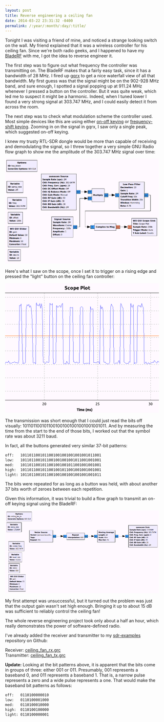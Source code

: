 ```yaml
---
layout: post
title: Reverse engineering a ceiling fan
date: 2014-03-22 23:31:32 -0400
permalink: /:year/:month/:day/:title/
---
```

Tonight I was visiting a friend of mine, and noticed a strange looking switch on the wall. My friend explained that it was a wireless controller for his ceiling fan.  Since we're both radio geeks, and I happened to have my [BladeRF](https://www.nuand.com/) with me, I got the idea to reverse engineer it.

The first step was to figure out what frequency the controller was transmitting on.  The BladeRF makes that a fairly easy task, since it has a bandwidth of 28 MHz.  I fired up [gqrx](http://gqrx.dk/) to get a nice waterfall view of all that bandwidth.  My first guess was that the signal might be on the 902-928 MHz band, and sure enough, I spotted a signal popping up at 911.24 MHz whenever I pressed a button on the controller.  But it was quite weak, which led me to suspect it might be a harmonic.  Indeed, when I tuned lower I found a very strong signal at 303.747 MHz, and I could easily detect it from across the room.

The next step was to check what modulation scheme the controller used. Most simple devices like this are using either [on-off keying](https://en.wikipedia.org/wiki/On-off_keying) or [frequency-shift keying](https://en.wikipedia.org/wiki/Frequency-shift_keying).  Zooming in on the signal in gqrx, I saw only a single peak, which suggested on-off keying.

I knew my trusty RTL-SDR dongle would be more than capable of receiving and demodulating the signal, so I threw together a very simple GNU Radio flow graph to show me the amplitude of the 303.747 MHz signal over time:

![ceiling-fan-rx-flowgraph](/images/ceiling-fan-rx-flowgraph.png)

Here's what I saw on the scope, once I set it to trigger on a rising edge and pressed the "light" button on the ceiling fan controller:

![ceiling-fan-ask](/images/ceiling-fan-ask.png)

The transmission was short enough that I could just read the bits off visually: 1011011001011001001001001001001001011. And by measuring the time from the start to the end of those bits, I worked out that the symbol rate was about 3211 baud.

In fact, all the buttons generated very similar 37-bit patterns:

```
off:   1011011001011001001001001001001011001
low:   1011011001011001001001001011001001001
med:   1011011001011001001001011001001001001
high:  1011011001011001001011001001001001001
light: 1011011001011001001001001001001001011
```

The bits were repeated for as long as a button was held, with about another 37 bits worth of zeroes between each repetition.

Given this information, it was trivial to build a flow graph to transmit an on-off keying signal using the BladeRF:

![ceiling-fan-tx-flowgraph](/images/ceiling-fan-tx-flowgraph.png)

My first attempt was unsuccessful, but it turned out the problem was just that the output gain wasn't set high enough.  Bringing it up to about 15 dB was sufficient to reliably control the ceiling fan!

The whole reverse engineering project took only about a half an hour, which really demonstrates the power of software-defined radio.

I've already added the receiver and transmitter to my [sdr-examples](https://github.com/argilo/sdr-examples) repository on Github:

Receiver: [ceiling_fan_rx.grc](https://github.com/argilo/sdr-examples/blob/master/ceiling_fan_rx.grc)  
Transmitter: [ceiling_fan_tx.grc](https://github.com/argilo/sdr-examples/blob/master/ceiling_fan_tx.grc)

**Update:** Looking at the bit patterns above, it is apparent that the bits come in groups of three: either 001 or 011.  Presumably, 001 represents a baseband 0, and 011 represents a baseband 1.  That is, a narrow pulse represents a zero and a wide pulse represents a one.  That would make the baseband bit patterns as follows:

```
off:   0110100000010
low:   0110100001000
med:   0110100010000
high:  0110100100000
light: 0110100000001
```
